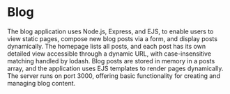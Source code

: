 # Blog
The blog application uses Node.js, Express, and EJS, to enable users to view static pages, compose new blog posts via a form, and display posts dynamically. The homepage lists all posts, and each post has its own detailed view accessible through a dynamic URL, with case-insensitive matching handled by lodash. Blog posts are stored in memory in a posts array, and the application uses EJS templates to render pages dynamically. The server runs on port 3000, offering basic functionality for creating and managing blog content.
